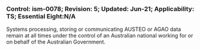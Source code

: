 ### Control: ism-0078; Revision: 5; Updated: Jun-21; Applicability: TS; Essential Eight:N/A
<p>Systems processing, storing or communicating AUSTEO or AGAO data remain at all times under the control of an Australian national working for or on behalf of the Australian Government.</p>